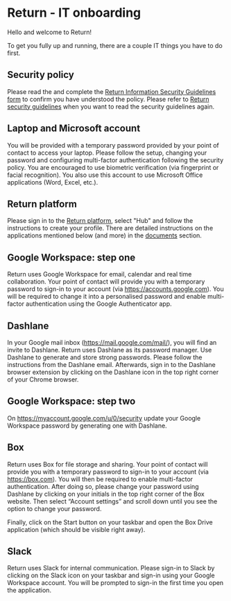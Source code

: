 # Return - IT onboarding

Hello and welcome to Return!

To get you fully up and running, there are a couple IT things you have to do first.

## Security policy

Please read the and complete the [Return Information Security Guidelines form](https://docs.google.com/forms/d/e/1FAIpQLSecrcx2V-Ts8sifJlMK9IJ1SNy-3ns3asONO7dPRE3_pTWevA/viewform) to confirm you have understood the policy. Please refer to [Return security guidelines](https://platform.return.energy/hub/pages/information_security_guidelines) when you want to read the security guidelines again.

## Laptop and Microsoft account

You will be provided with a temporary password provided by your point of contact to access your laptop. Please follow the setup, changing your password and configuring multi-factor authentication following the security policy. You are encouraged to use biometric verification (via fingerprint or facial recognition). You also use this account to use Microsoft Office applications (Word, Excel, etc.).

## Return platform

Please sign in to the [Return platform](https://platform.return.energy/), select "Hub" and follow the instructions to create your profile. There are detailed instructions on the applications mentioned below (and more) in the [documents](https://platform.return.energy/hub/pages) section.

## Google Workspace: step one

Return uses Google Workspace for email, calendar and real time collaboration. Your point of contact will provide you with a temporary password to sign-in to your account (via <https://accounts.google.com>). You will be required to change it into a personalised password and enable multi-factor authentication using the Google Authenticator app.

## Dashlane

In your Google mail inbox (<https://mail.google.com/mail/>), you will find an invite to Dashlane. Return uses Dashlane as its password manager. Use Dashlane to generate and store strong passwords. Please follow the instructions from the Dashlane email. Afterwards, sign in to the Dashlane browser extension by clicking on the Dashlane icon in the top right corner of your Chrome browser.

## Google Workspace: step two

On <https://myaccount.google.com/u/0/security> update your Google Workspace password by generating one with Dashlane.

## Box

Return uses Box for file storage and sharing. Your point of contact will provide you with a temporary password to sign-in to your account (via <https://box.com>). You will then be required to enable multi-factor authentication. After doing so, please change your password using Dashlane by clicking on your initials in the top right corner of the Box website. Then select “Account settings” and scroll down until you see the option to change your password.

Finally, click on the Start button on your taskbar and open the Box Drive application (which should be visible right away).

## Slack

Return uses Slack for internal communication. Please sign-in to Slack by clicking on the Slack icon on your taskbar and sign-in using your Google Workspace account. You will be prompted to sign-in the first time you open the application.
